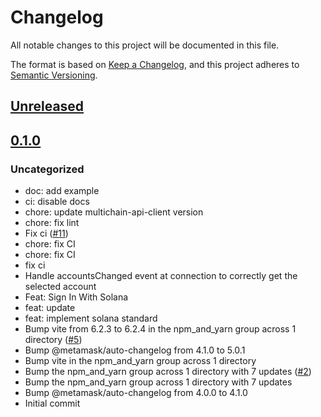 # Changelog

All notable changes to this project will be documented in this file.

The format is based on [Keep a Changelog](https://keepachangelog.com/en/1.0.0/),
and this project adheres to [Semantic Versioning](https://semver.org/spec/v2.0.0.html).

## [Unreleased]

## [0.1.0]

### Uncategorized

- doc: add example
- ci: disable docs
- chore: update multichain-api-client version
- chore: fix lint
- Fix ci ([#11](https://github.com/MetaMask/solana-wallet-standard/pull/11))
- chore: fix CI
- chore: fix CI
- fix ci
- Handle accountsChanged event at connection to correctly get the selected account
- Feat: Sign In With Solana
- feat: update
- feat: implement solana standard
- Bump vite from 6.2.3 to 6.2.4 in the npm_and_yarn group across 1 directory ([#5](https://github.com/MetaMask/solana-wallet-standard/pull/5))
- Bump @metamask/auto-changelog from 4.1.0 to 5.0.1
- Bump vite in the npm_and_yarn group across 1 directory
- Bump the npm_and_yarn group across 1 directory with 7 updates ([#2](https://github.com/MetaMask/solana-wallet-standard/pull/2))
- Bump the npm_and_yarn group across 1 directory with 7 updates
- Bump @metamask/auto-changelog from 4.0.0 to 4.1.0
- Initial commit

[Unreleased]: https://github.com/MetaMask/solana-wallet-standard/compare/v0.1.0...HEAD
[0.1.0]: https://github.com/MetaMask/solana-wallet-standard/releases/tag/v0.1.0
